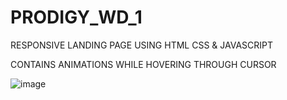 # PRODIGY_WD_1
RESPONSIVE LANDING PAGE USING HTML CSS & JAVASCRIPT 

CONTAINS ANIMATIONS WHILE HOVERING THROUGH CURSOR

![image](https://github.com/SachJaiswal/PRODIGY_WD_1/assets/101462110/c5d93c22-456b-457f-ad49-f5deb6393b51)
